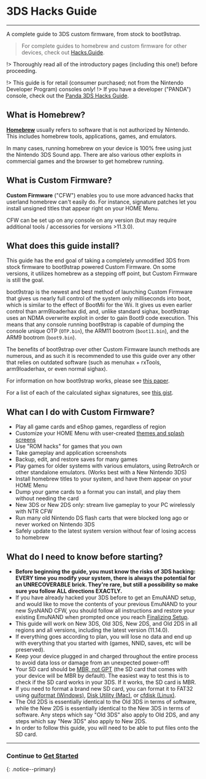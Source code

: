 # 3DS Hacks Guide
---
A complete guide to 3DS custom firmware, from stock to boot9strap.

> For complete guides to homebrew and custom firmware for other devices, check out [Hacks.Guide](https://hacks.guide).

!> Thoroughly read all of the introductory pages (including this one!) before proceeding.

!> This guide is for retail (consumer purchased; not from the Nintendo Developer Program) consoles _only_!
!> If you have a developer ("PANDA") console, check out the [Panda 3DS Hacks Guide](https://panda.hacks.guide).



## What is Homebrew?

[**Homebrew**](https://en.wikipedia.org/wiki/List_of_homebrew_video_games) usually refers to software that is not authorized by Nintendo. This includes homebrew tools, applications, games, and emulators.

In many cases, running homebrew on your device is 100% free using just the Nintendo 3DS Sound app. There are also various other exploits in commercial games and the browser to get homebrew running.

## What is Custom Firmware?

**Custom Firmware** ("CFW") enables you to use more advanced hacks that userland homebrew can't easily do. For instance, signature patches let you install unsigned titles that appear right on your HOME Menu.

CFW can be set up on any console on any version (but may require additional tools / accessories for versions >11.3.0).

## What does this guide install?

This guide has the end goal of taking a completely unmodified 3DS from stock
firmware to boot9strap powered Custom Firmware. On some versions, it utilizes homebrew as a stepping off point, but Custom Firmware is still the goal.

boot9strap is the newest and best method of launching Custom Firmware that gives us nearly full control of the system only milliseconds into boot, which is similar to the effect of BootMii for the Wii. It gives us even earlier control than arm9loaderhax did, and, unlike standard sighax, boot9strap uses an NDMA overwrite exploit in order to gain Boot9 code execution. This means that any console running boot9strap is capable of dumping the console unique OTP (`OTP.bin`), the ARM11 bootrom (`boot11.bin`), and the ARM9 bootrom (`boot9.bin`).

The benefits of boot9strap over other Custom Firmware launch methods are numerous, and as such it is recommended to use this guide over any other that relies on outdated software (such as menuhax + rxTools, arm9loaderhax, or even normal sighax).

For information on how boot9strap works, please see [this paper](https://arxiv.org/abs/1802.00359).

For a list of each of the calculated sighax signatures, see [this gist](https://gist.github.com/SciresM/cdd2266efb80175d37eabbe86f9d8c52).

## What can I do with Custom Firmware?

+ Play all game cards and eShop games, regardless of region
+ Customize your HOME Menu with user-created [themes and splash screens](https://themeplaza.art/)
+ Use "ROM hacks" for games that you own
+ Take gameplay and application screenshots
+ Backup, edit, and restore saves for many games
+ Play games for older systems with various emulators, using RetroArch or other standalone emulators. (Works best with a New Nintendo 3DS)
+ Install homebrew titles to your system, and have them appear on your HOME Menu
+ Dump your game cards to a format you can install, and play them without needing the card
+ New 3DS or New 2DS only: stream live gameplay to your PC wirelessly with NTR CFW
+ Run many old Nintendo DS flash carts that were blocked long ago or never worked on Nintendo 3DS
+ Safely update to the latest system version without fear of losing access to homebrew

## What do I need to know before starting?

+ **Before beginning the guide, you must know the risks of 3DS hacking: EVERY time you modify your system, there is always the potential for an UNRECOVERABLE brick. They're rare, but still a possibility so make sure you follow ALL directions EXACTLY.**
+ If you have already hacked your 3DS before to get an EmuNAND setup, and would like to move the contents of your previous EmuNAND to your new SysNAND CFW, you should follow all instructions and restore your existing EmuNAND when prompted once you reach [Finalizing Setup](finalizing-setup).
+ This guide will work on New 3DS, Old 3DS, New 2DS, and Old 2DS in all regions and all versions, including the latest version (11.14.0).
+ If everything goes according to plan, you will lose no data and end up with everything that you started with (games, NNID, saves, etc will be preserved).
+ Keep your device plugged in and charged throughout the entire process to avoid data loss or damage from an unexpected power-off!
+ Your SD card should be [MBR, not GPT](http://www.howtogeek.com/245610/) (the SD card that comes with your device will be MBR by default). The easiest way to test this is to check if the SD card works in your 3DS. If it works, the SD card is MBR.
+ If you need to format a brand new SD card, you can format it to FAT32 using [guiformat (Windows)](formatting-sd-(windows)), [Disk Utility (Mac)](formatting-sd-(mac)), or [cfdisk (Linux)](formatting-sd-(linux)).
+ The Old 2DS is essentially identical to the Old 3DS in terms of software, while the New 2DS is essentially identical to the New 3DS in terms of software. Any steps which say "Old 3DS" also apply to Old 2DS, and any steps which say "New 3DS" also apply to New 2DS.
+ In order to follow this guide, you will need to be able to put files onto the SD card.

___

### Continue to [Get Started](get-started)
{: .notice--primary}
